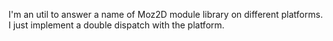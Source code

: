 I'm an util to answer a name of Moz2D module library on different platforms. 
I just implement a double dispatch with the platform.